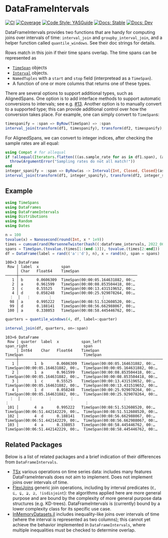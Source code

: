 # DataFrameIntervals

[![CI](https://github.com/beacon-biosignals/DataFrameIntervals.jl/actions/workflows/CI.yml/badge.svg)](https://github.com/beacon-biosignals/DataFrameIntervals.jl/actions/workflows/CI.yml)
[![Coverage](https://codecov.io/gh/beacon-biosignals/DataFrameIntervals.jl/branch/main/graph/badge.svg?token=q4x7zu3TeU)](https://codecov.io/gh/beacon-biosignals/DataFrameIntervals.jl)
[![Code Style: YASGuide](https://img.shields.io/badge/code%20style-yas-violet.svg)](https://github.com/jrevels/YASGuide)
[![Docs: Stable](https://img.shields.io/badge/docs-stable-blue.svg)](https://beacon-biosignals.github.io/DataFrameIntervals.jl/stable)
[![Docs: Dev](https://img.shields.io/badge/docs-dev-blue.svg)](https://beacon-biosignals.github.io/DataFrameIntervals.jl/dev)

DataFrameIntervals provides two functions that are handy for computing joins over intervals
of time: `interval_join` and `groupby_interval_join`, and a helper function called `quantile_windows`. See their doc strings for details.

Rows match in this join if their time spans overlap. The time spans can be represented as

- [`TimeSpan`](https://juliapackages.com/p/timespans) objects 
- [`Interval`](https://juliapackages.com/p/intervals) objects.
- `NamedTuples` with a `start` and `stop` field (interpretead as a `TimeSpan`).
- A function of one or more columns that returns one of these types.

There are several options to support additional types, such as AlignedSpans. One option is to add interface methods to support automatic conversions to intervals; see e.g. [#13](https://github.com/beacon-biosignals/DataFrameIntervals.jl/pull/13). Another option is to manually convert to a supported type; this can provide additional control over how the conversion takes place. For example, one can simply convert to `TimeSpan`s:
```julia
timespanify = :span => ByRow(TimeSpan) => :span
interval_join(transform(df1, timespanify), transform(df2, timespanify); on=:span)
```
For AlignedSpans, we can convert to integer indices, after checking the sample rates are all equal:
```julia
using Compat # for allequal
if !allequal(Iterators.flatten(((as.sample_rate for as in df1.span), (as.sample_rate for as in df2.span))))
  throw(ArgumentError("Sampling rates do not all match!"))
end
integer_spanify = :span => ByRow(as -> Interval{Int, Closed, Closed}(as.first_index, as.last_index)) => :span
interval_join(transform(df1, integer_spanify), transform(df2, integer_spanify); on=:span)
```

## Example

```julia
using TimeSpans
using DataFrames
using DataFrameIntervals
using Distributions
using Random
using Dates

n = 100
tovalue(x) = Nanosecond(round(Int, x * 1e9))
times = cumsum(rand(MersenneTwister(hash((:dataframe_intervals, 2022_06_01))), Gamma(3, 2), n+1))
spans = TimeSpan.(tovalue.(times[1:(end-1)]), tovalue.(times[2:end]))
df = DataFrame(label = rand(('a':'d'), n), x = rand(n), span = spans)
```

```
100×3 DataFrame
 Row │ label  x          span
     │ Char   Float64    TimeSpan
─────┼─────────────────────────────────────────────────────
   1 │ b      0.0606309  TimeSpan(00:00:05.164631882, 00:…
   2 │ a      0.961599   TimeSpan(00:00:08.853504418, 00:…
   3 │ c      0.55525    TimeSpan(00:00:13.431519652, 00:…
   4 │ d      0.058248   TimeSpan(00:00:25.929078264, 00:…
  ⋮  │   ⋮        ⋮                      ⋮
  98 │ a      0.995222   TimeSpan(00:08:51.512608520, 00:…
  99 │ d      0.188141   TimeSpan(00:08:56.662988067, 00:…
 100 │ a      0.338053   TimeSpan(00:08:58.445446762, 00:…
 ```

```julia
quarters = quantile_windows(4, df, label=:quarter)

interval_join(df, quarters, on=:span)
```

```
103×6 DataFrame
 Row │ quarter  label  x          span_left                          span_right                         span                              
     │ Int64    Char   Float64    TimeSpan                           TimeSpan                           TimeSpan                          
─────┼────────────────────────────────────────────────────────────────────────────────────────────────────────────────────────────────────
   1 │       1  b      0.0606309  TimeSpan(00:00:05.164631882, 00:…  TimeSpan(00:00:05.164631882, 00:…  TimeSpan(00:00:05.164631882, 00:…
   2 │       1  a      0.961599   TimeSpan(00:00:08.853504418, 00:…  TimeSpan(00:00:05.164631882, 00:…  TimeSpan(00:00:08.853504418, 00:…
   3 │       1  c      0.55525    TimeSpan(00:00:13.431519652, 00:…  TimeSpan(00:00:05.164631882, 00:…  TimeSpan(00:00:13.431519652, 00:…
   4 │       1  d      0.058248   TimeSpan(00:00:25.929078264, 00:…  TimeSpan(00:00:05.164631882, 00:…  TimeSpan(00:00:25.929078264, 00:…
  ⋮  │    ⋮       ⋮        ⋮                      ⋮                                  ⋮                                  ⋮
 101 │       4  a      0.995222   TimeSpan(00:08:51.512608520, 00:…  TimeSpan(00:06:51.442142229, 00:…  TimeSpan(00:08:51.512608520, 00:…
 102 │       4  d      0.188141   TimeSpan(00:08:56.662988067, 00:…  TimeSpan(00:06:51.442142229, 00:…  TimeSpan(00:08:56.662988067, 00:…
 103 │       4  a      0.338053   TimeSpan(00:08:58.445446762, 00:…  TimeSpan(00:06:51.442142229, 00:…  TimeSpan(00:08:58.445446762, 00:…
```

## Related Packages

Below is a list of related packages and a brief indication of their differences from `DataFrameIntervals`.

- [TSx](https://github.com/xKDR/TSx.jl) various operations on time series data: includes many features DataFrameIntervals does not aim to implement. Does not implement joins over intervals of time.
- [FlexiJoins](https://gitlab.com/aplavin/FlexiJoins.jl) generic join operations, including by interval predicates (`∈, ⊆, ⊊, ⊋, ⊇, !isdisjoint`): the algorithms applied here are more general purpose and are bound by the complexity of more general purpose data structures (e.g. KD-trees). DataFrameIntervals is (currently) bound by a lower complexity class for its specific use case. 
- [InMemoryDatasets.jl](https://sl-solution.github.io/InMemoryDatasets.jl/stable/man/joins/#Inequality-kind-joins) includes inequality-like joins over intervals of time (where the interval is represented as two columns); this cannot yet achieve the behavior implemented in `DataFrameIntervals`, where multiple inequalities must be checked to determine overlap.
